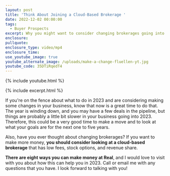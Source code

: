 ```yaml
---
layout: post
title: 'Think About Joining a Cloud-Based Brokerage '
date: 2022-12-02 00:00:00
tags:
  - Buyer Prospects
excerpt: Why you might want to consider changing brokerages going into 2023.
enclosure:
pullquote:
enclosure_type: video/mp4
enclosure_time:
use_youtube_image: true
youtube_alternate_image: /uploads/make-a-change-fluellen-yt.jpg
youtube_code: 35DTiRqedT4
---
```

{% include youtube.html %}

{% include excerpt.html %}

If you're on the fence about what to do in 2023 and are considering making some changes in your business, know that now is a great time to do that. The year is winding down, and you may have a few deals in the pipeline, but things are probably a little bit slower in your business going into 2023. Therefore, this could be a very good time to make a move and to look at what your goals are for the next one to five years.&nbsp;

Also, have you ever thought about changing brokerages? If you want to make more money, **you should consider looking at a cloud-based brokerage** that has low fees, stock options, and revenue share.&nbsp;

**There are eight ways you can make money at Real**, and I would love to visit with you about how this can help you in 2023. Call or email me with any questions that you have. I look forward to talking with you\!&nbsp;
